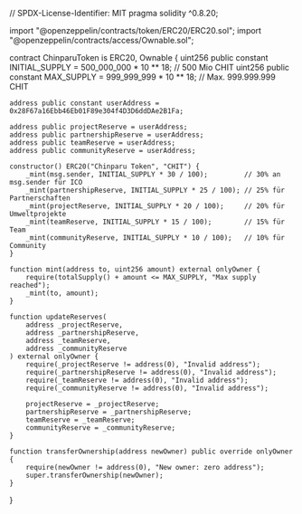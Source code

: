 // SPDX-License-Identifier: MIT
pragma solidity ^0.8.20;

import "@openzeppelin/contracts/token/ERC20/ERC20.sol";
import "@openzeppelin/contracts/access/Ownable.sol";

contract ChinparuToken is ERC20, Ownable {
    uint256 public constant INITIAL_SUPPLY = 500_000_000 * 10 ** 18; // 500 Mio CHIT
    uint256 public constant MAX_SUPPLY = 999_999_999 * 10 ** 18;     // Max. 999.999.999 CHIT

    address public constant userAddress = 0x28F67a16Ebb46Eb01F89e304f4D3D6ddDAe2B1Fa;

    address public projectReserve = userAddress;
    address public partnershipReserve = userAddress;
    address public teamReserve = userAddress;
    address public communityReserve = userAddress;

    constructor() ERC20("Chinparu Token", "CHIT") {
        _mint(msg.sender, INITIAL_SUPPLY * 30 / 100);         // 30% an msg.sender für ICO
        _mint(partnershipReserve, INITIAL_SUPPLY * 25 / 100); // 25% für Partnerschaften
        _mint(projectReserve, INITIAL_SUPPLY * 20 / 100);     // 20% für Umweltprojekte
        _mint(teamReserve, INITIAL_SUPPLY * 15 / 100);        // 15% für Team
        _mint(communityReserve, INITIAL_SUPPLY * 10 / 100);   // 10% für Community
    }

    function mint(address to, uint256 amount) external onlyOwner {
        require(totalSupply() + amount <= MAX_SUPPLY, "Max supply reached");
        _mint(to, amount);
    }

    function updateReserves(
        address _projectReserve,
        address _partnershipReserve,
        address _teamReserve,
        address _communityReserve
    ) external onlyOwner {
        require(_projectReserve != address(0), "Invalid address");
        require(_partnershipReserve != address(0), "Invalid address");
        require(_teamReserve != address(0), "Invalid address");
        require(_communityReserve != address(0), "Invalid address");

        projectReserve = _projectReserve;
        partnershipReserve = _partnershipReserve;
        teamReserve = _teamReserve;
        communityReserve = _communityReserve;
    }

    function transferOwnership(address newOwner) public override onlyOwner {
        require(newOwner != address(0), "New owner: zero address");
        super.transferOwnership(newOwner);
    }
}
